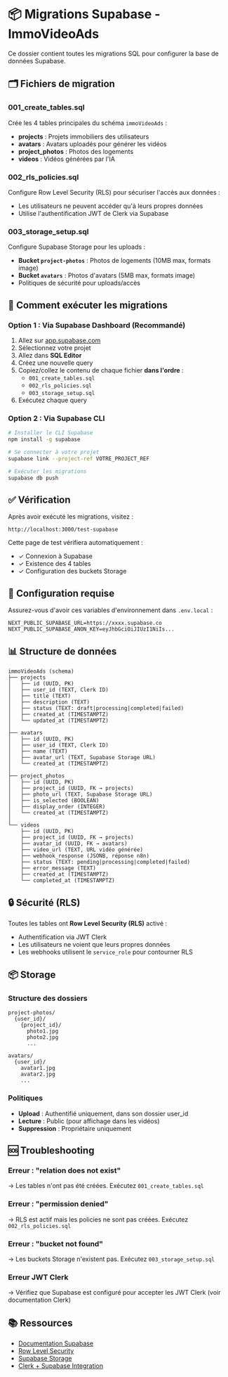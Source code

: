 # 📦 Migrations Supabase - ImmoVideoAds

Ce dossier contient toutes les migrations SQL pour configurer la base de données Supabase.

## 🗂️ Fichiers de migration

### 001_create_tables.sql
Crée les 4 tables principales du schéma `immoVideoAds` :
- **projects** : Projets immobiliers des utilisateurs
- **avatars** : Avatars uploadés pour générer les vidéos
- **project_photos** : Photos des logements
- **videos** : Vidéos générées par l'IA

### 002_rls_policies.sql
Configure Row Level Security (RLS) pour sécuriser l'accès aux données :
- Les utilisateurs ne peuvent accéder qu'à leurs propres données
- Utilise l'authentification JWT de Clerk via Supabase

### 003_storage_setup.sql
Configure Supabase Storage pour les uploads :
- **Bucket `project-photos`** : Photos de logements (10MB max, formats image)
- **Bucket `avatars`** : Photos d'avatars (5MB max, formats image)
- Politiques de sécurité pour uploads/accès

## 🚀 Comment exécuter les migrations

### Option 1 : Via Supabase Dashboard (Recommandé)

1. Allez sur [app.supabase.com](https://app.supabase.com)
2. Sélectionnez votre projet
3. Allez dans **SQL Editor**
4. Créez une nouvelle query
5. Copiez/collez le contenu de chaque fichier **dans l'ordre** :
   - `001_create_tables.sql`
   - `002_rls_policies.sql`
   - `003_storage_setup.sql`
6. Exécutez chaque query

### Option 2 : Via Supabase CLI

```bash
# Installer le CLI Supabase
npm install -g supabase

# Se connecter à votre projet
supabase link --project-ref VOTRE_PROJECT_REF

# Exécuter les migrations
supabase db push
```

## ✅ Vérification

Après avoir exécuté les migrations, visitez :
```
http://localhost:3000/test-supabase
```

Cette page de test vérifiera automatiquement :
- ✓ Connexion à Supabase
- ✓ Existence des 4 tables
- ✓ Configuration des buckets Storage

## 🔑 Configuration requise

Assurez-vous d'avoir ces variables d'environnement dans `.env.local` :

```env
NEXT_PUBLIC_SUPABASE_URL=https://xxxx.supabase.co
NEXT_PUBLIC_SUPABASE_ANON_KEY=eyJhbGciOiJIUzI1NiIs...
```

## 📊 Structure de données

```
immoVideoAds (schema)
├── projects
│   ├── id (UUID, PK)
│   ├── user_id (TEXT, Clerk ID)
│   ├── title (TEXT)
│   ├── description (TEXT)
│   ├── status (TEXT: draft|processing|completed|failed)
│   ├── created_at (TIMESTAMPTZ)
│   └── updated_at (TIMESTAMPTZ)
│
├── avatars
│   ├── id (UUID, PK)
│   ├── user_id (TEXT, Clerk ID)
│   ├── name (TEXT)
│   ├── avatar_url (TEXT, Supabase Storage URL)
│   └── created_at (TIMESTAMPTZ)
│
├── project_photos
│   ├── id (UUID, PK)
│   ├── project_id (UUID, FK → projects)
│   ├── photo_url (TEXT, Supabase Storage URL)
│   ├── is_selected (BOOLEAN)
│   ├── display_order (INTEGER)
│   └── created_at (TIMESTAMPTZ)
│
└── videos
    ├── id (UUID, PK)
    ├── project_id (UUID, FK → projects)
    ├── avatar_id (UUID, FK → avatars)
    ├── video_url (TEXT, URL vidéo générée)
    ├── webhook_response (JSONB, réponse n8n)
    ├── status (TEXT: pending|processing|completed|failed)
    ├── error_message (TEXT)
    ├── created_at (TIMESTAMPTZ)
    └── completed_at (TIMESTAMPTZ)
```

## 🔒 Sécurité (RLS)

Toutes les tables ont **Row Level Security (RLS)** activé :
- Authentification via JWT Clerk
- Les utilisateurs ne voient que leurs propres données
- Les webhooks utilisent le `service_role` pour contourner RLS

## 📦 Storage

### Structure des dossiers

```
project-photos/
  {user_id}/
    {project_id}/
      photo1.jpg
      photo2.jpg
      ...

avatars/
  {user_id}/
    avatar1.jpg
    avatar2.jpg
    ...
```

### Politiques

- **Upload** : Authentifié uniquement, dans son dossier user_id
- **Lecture** : Public (pour affichage dans les vidéos)
- **Suppression** : Propriétaire uniquement

## 🆘 Troubleshooting

### Erreur : "relation does not exist"
→ Les tables n'ont pas été créées. Exécutez `001_create_tables.sql`

### Erreur : "permission denied"
→ RLS est actif mais les policies ne sont pas créées. Exécutez `002_rls_policies.sql`

### Erreur : "bucket not found"
→ Les buckets Storage n'existent pas. Exécutez `003_storage_setup.sql`

### Erreur JWT Clerk
→ Vérifiez que Supabase est configuré pour accepter les JWT Clerk (voir documentation Clerk)

## 📚 Ressources

- [Documentation Supabase](https://supabase.com/docs)
- [Row Level Security](https://supabase.com/docs/guides/auth/row-level-security)
- [Supabase Storage](https://supabase.com/docs/guides/storage)
- [Clerk + Supabase Integration](https://clerk.com/docs/integrations/databases/supabase)
